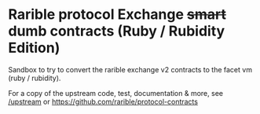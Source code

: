# Rarible protocol Exchange ~~smart~~ dumb contracts (Ruby / Rubidity Edition)


Sandbox to try to convert the rarible exchange v2 contracts to the facet vm (ruby / rubidity).

For a copy of the upstream code, test, documentation & more, see [/upstream](upstream) or <https://github.com/rarible/protocol-contracts> 






